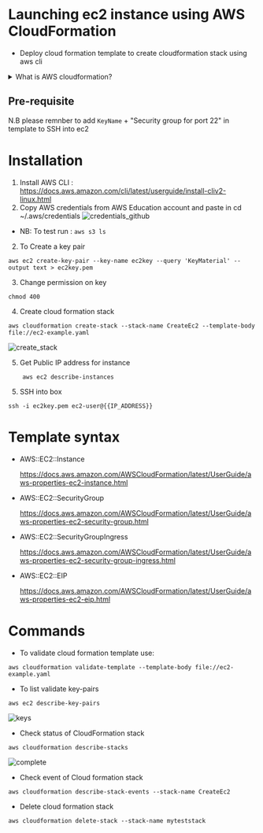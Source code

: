 # Launching ec2 instance using AWS CloudFormation
 - Deploy cloud formation template to create cloudformation stack using aws cli

<details>
 <summary>What is AWS cloudformation?</summary>

    - AWS service that uses template files to automate the setup of AWS resources
    - Described as IaC(Infrastructure-as-Code) tool for automation setup and deployment
 </details>  

## Pre-requisite 
N.B please remnber to add `KeyName` + "Security group for port 22" in template to SSH into ec2
# Installation
1. Install AWS CLI : https://docs.aws.amazon.com/cli/latest/userguide/install-cliv2-linux.html 
1. Copy AWS credentials from AWS Education account and paste in cd ~/.aws/credentials
![credentials_github](https://user-images.githubusercontent.com/50704452/116236401-51bcee00-a75f-11eb-9014-53b4e92f5f50.png)
 - NB: To test run : `aws s3 ls`
2. To Create a key pair
```
aws ec2 create-key-pair --key-name ec2key --query 'KeyMaterial' --output text > ec2key.pem
```

3. Change permission on key
```
chmod 400
```
4. Create cloud formation stack
```
aws cloudformation create-stack --stack-name CreateEc2 --template-body file://ec2-example.yaml
```

![create_stack](https://user-images.githubusercontent.com/50704452/116240624-5506a880-a764-11eb-9c2d-84f9e1b8f939.png)

5. Get Public IP address for instance
```
    aws ec2 describe-instances
```
5. SSH into  box
```
ssh -i ec2key.pem ec2-user@{{IP_ADDRESS}}
``` 

# Template syntax
- AWS::EC2::Instance
  
    https://docs.aws.amazon.com/AWSCloudFormation/latest/UserGuide/aws-properties-ec2-instance.html

 - AWS::EC2::SecurityGroup

    https://docs.aws.amazon.com/AWSCloudFormation/latest/UserGuide/aws-properties-ec2-security-group.html

 - AWS::EC2::SecurityGroupIngress

    https://docs.aws.amazon.com/AWSCloudFormation/latest/UserGuide/aws-properties-ec2-security-group-ingress.html

 - AWS::EC2::EIP

    https://docs.aws.amazon.com/AWSCloudFormation/latest/UserGuide/aws-properties-ec2-eip.html


# Commands
 - To validate cloud formation template use:
 ```
 aws cloudformation validate-template --template-body file://ec2-example.yaml
 ```
 - To list validate key-pairs
 ```
 aws ec2 describe-key-pairs
 ```
 ![keys](https://user-images.githubusercontent.com/50704452/116238931-51722200-a762-11eb-8a3d-41b16913d469.png)

 - Check status of CloudFormation stack
 ```
 aws cloudformation describe-stacks

 ```
 ![complete](https://user-images.githubusercontent.com/50704452/116241342-18877c80-a765-11eb-94c8-be23193e6396.png)

- Check event of Cloud formation stack
```
aws cloudformation describe-stack-events --stack-name CreateEc2
```
- Delete cloud formation stack
```
aws cloudformation delete-stack --stack-name myteststack
```